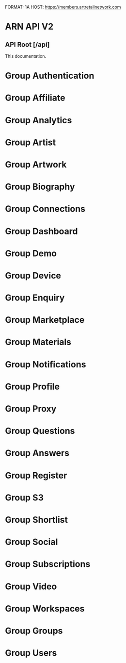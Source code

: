 FORMAT: 1A
HOST: https://members.artretailnetwork.com

# ARN API V2

## API Root [/api]

This documentation.

# Group Authentication

<!-- include(src/auth.md) -->   

# Group Affiliate

<!-- include(src/affiliate.md) -->

# Group Analytics

<!-- include(src/analytics.md) -->

# Group Artist

<!-- include(src/artist.md) -->

# Group Artwork

<!-- include(src/artwork.md) -->

# Group Biography

<!-- include(src/biography.md) -->

# Group Connections

<!-- include(src/connections.md) -->


# Group Dashboard

<!-- include(src/dashboard.md) -->

# Group Demo

<!-- include(src/demo.md) -->

# Group Device

<!-- include(src/device.md) -->

# Group Enquiry

<!-- include(src/enquiry.md) -->

# Group Marketplace

<!-- include(src/marketplace.md) -->
            

# Group Materials

<!-- include(src/materials.md) -->

# Group Notifications

<!-- include(src/notifications.md) -->

# Group Profile

<!-- include(src/profile.md) -->

# Group Proxy

<!-- include(src/proxy.md) -->

# Group Questions

<!-- include(src/questions.md) -->

# Group Answers

<!-- include(src/answers.md) -->

# Group Register

<!-- include(src/register.md) -->

# Group S3

<!-- include(src/s3.md) -->

# Group Shortlist

<!-- include(src/shortlist.md) -->

# Group Social

<!-- include(src/social.md) -->

# Group Subscriptions

<!-- include(src/subscriptions.md) -->

# Group Video

<!-- include(src/video.md) -->

# Group Workspaces

<!-- include(src/workspaces.md) -->

# Group Groups

<!-- include(src/groups.md) -->
            
# Group Users

<!-- include(src/users.md) -->

